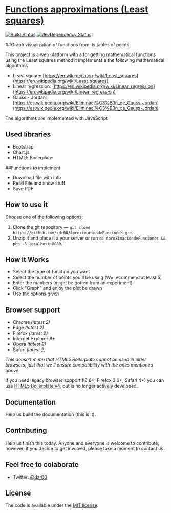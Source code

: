# [Functions approximations (Least squares)](https://html5boilerplate.com)

[![Build Status](https://travis-ci.org/h5bp/html5-boilerplate.svg)](https://travis-ci.org/h5bp/html5-boilerplate)
[![devDependency Status](https://david-dm.org/h5bp/html5-boilerplate/dev-status.svg)](https://david-dm.org/h5bp/html5-boilerplate#info=devDependencies)

##Graph visualization of functions from its tables of points


This project is a web platform with a for getting mathematical functions using the Least squares method
it implements a the following mathematical algorithms

* Least square: [https://en.wikipedia.org/wiki/Least_squares](https://en.wikipedia.org/wiki/Least_squares)
* Linear regression: [https://en.wikipedia.org/wiki/Linear_regression](https://en.wikipedia.org/wiki/Linear_regression)
* Gauss - Jordan: [https://es.wikipedia.org/wiki/Eliminaci%C3%B3n_de_Gauss-Jordan](https://es.wikipedia.org/wiki/Eliminaci%C3%B3n_de_Gauss-Jordan)


The algorithms are implemented with JavaScript

## Used libraries

* Bootstrap
* Chart.js
* HTML5 Boilerplate

##Functions to implement

* Download file with info
* Read File and show stuff
* Save PDF

## How to use it

Choose one of the following options:

1. Clone the git repository — `git clone https://github.com/zdr00/AproximaciondeFunciones.git`.
2. Unzip it and place it a your server or run `cd AproximaciondeFunciones && php -S localhost:8080`.


## How it Works

* Select the type of function you want
* Select the number of points you'll be using (We recommend at least 5)
* Enter the numbers (might be gotten from an experiment)
* Click "Graph" and enjoy the plot be drawn
* Use the options given

## Browser support

* Chrome *(latest 2)*
* Edge *(latest 2)*
* Firefox *(latest 2)*
* Internet Explorer 8+
* Opera *(latest 2)*
* Safari *(latest 2)*

*This doesn't mean that HTML5 Boilerplate cannot be used in older browsers,
just that we'll ensure compatibility with the ones mentioned above.*

If you need legacy browser support (IE 6+, Firefox 3.6+, Safari 4+) you
can use [HTML5 Boilerplate v4](https://github.com/h5bp/html5-boilerplate/tree/v4),
but is no longer actively developed.

## Documentation

Help us build the documentation (this is it).

## Contributing

Help us finish this today. Anyone and everyone is welcome to contribute,
however, if you decide to get involved, please take a moment to contact us.

## Feel free to colaborate

* Twitter: [@dzr00](https://twitter.com/dzr00)


## License

The code is available under the [MIT license](LICENSE.txt).

